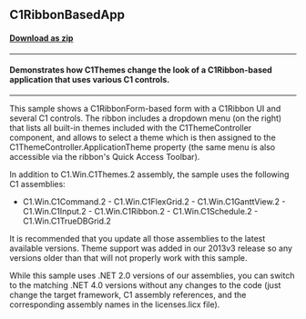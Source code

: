 ## C1RibbonBasedApp
#### [Download as zip](https://grapecity.github.io/DownGit/#/home?url=https://github.com/GrapeCity/ComponentOne-WinForms-Samples/tree/master/NetFramework\Themes\VB\C1RibbonBasedApp)
____
#### Demonstrates how C1Themes change the look of a C1Ribbon-based application that uses various C1 controls.
____
This sample shows a C1RibbonForm-based form with a C1Ribbon UI and several C1 controls. The ribbon includes a dropdown menu (on the right) that lists all built-in themes included with the C1ThemeController component, and allows to select a theme which is then assigned to the C1ThemeController.ApplicationTheme property (the same menu is also accessible via the ribbon's Quick Access Toolbar). 

In addition to C1.Win.C1Themes.2 assembly, the sample uses the following C1 assemblies: 

- C1.Win.C1Command.2 - C1.Win.C1FlexGrid.2 - C1.Win.C1GanttView.2 - C1.Win.C1Input.2 - C1.Win.C1Ribbon.2 - C1.Win.C1Schedule.2 - C1.Win.C1TrueDBGrid.2 

It is recommended that you update all those assemblies to the latest available versions. Theme support was added in our 2013v3 release so any versions older than that will not properly work with this sample. 

While this sample uses .NET 2.0 versions of our assemblies, you can switch to the matching .NET 4.0 versions without any changes to the code (just change the target framework, C1 assembly references, and the corresponding assembly names in the licenses.licx file). 